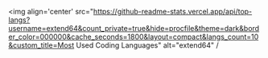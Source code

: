 <img align='center' src="https://github-readme-stats.vercel.app/api/top-langs?username=extend64&count_private=true&hide=procfile&theme=dark&border_color=000000&cache_seconds=1800&layout=compact&langs_count=10&custom_title=Most Used Coding Languages" alt="extend64" /
